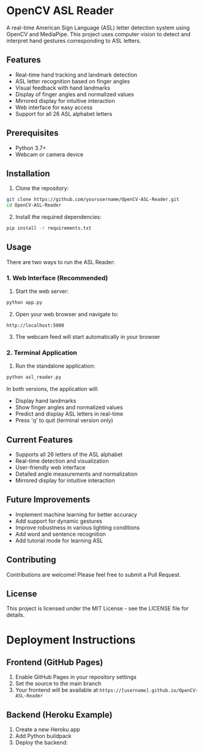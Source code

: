 # OpenCV ASL Reader

A real-time American Sign Language (ASL) letter detection system using OpenCV and MediaPipe. This project uses computer vision to detect and interpret hand gestures corresponding to ASL letters.

## Features

- Real-time hand tracking and landmark detection
- ASL letter recognition based on finger angles
- Visual feedback with hand landmarks
- Display of finger angles and normalized values
- Mirrored display for intuitive interaction
- Web interface for easy access
- Support for all 26 ASL alphabet letters

## Prerequisites

- Python 3.7+
- Webcam or camera device

## Installation

1. Clone the repository:
```bash
git clone https://github.com/yourusername/OpenCV-ASL-Reader.git
cd OpenCV-ASL-Reader
```

2. Install the required dependencies:
```bash
pip install -r requirements.txt
```

## Usage

There are two ways to run the ASL Reader:

### 1. Web Interface (Recommended)
1. Start the web server:
```bash
python app.py
```
2. Open your web browser and navigate to:
```
http://localhost:5000
```
3. The webcam feed will start automatically in your browser

### 2. Terminal Application
1. Run the standalone application:
```bash
python asl_reader.py
```

In both versions, the application will:
- Display hand landmarks
- Show finger angles and normalized values
- Predict and display ASL letters in real-time
- Press 'q' to quit (terminal version only)

## Current Features

- Supports all 26 letters of the ASL alphabet
- Real-time detection and visualization
- User-friendly web interface
- Detailed angle measurements and normalization
- Mirrored display for intuitive interaction

## Future Improvements

- Implement machine learning for better accuracy
- Add support for dynamic gestures
- Improve robustness in various lighting conditions
- Add word and sentence recognition
- Add tutorial mode for learning ASL

## Contributing

Contributions are welcome! Please feel free to submit a Pull Request.

## License

This project is licensed under the MIT License - see the LICENSE file for details. 

# Deployment Instructions

## Frontend (GitHub Pages)
1. Enable GitHub Pages in your repository settings
2. Set the source to the main branch
3. Your frontend will be available at `https://[username].github.io/OpenCV-ASL-Reader`

## Backend (Heroku Example)
1. Create a new Heroku app
2. Add Python buildpack
3. Deploy the backend: 
